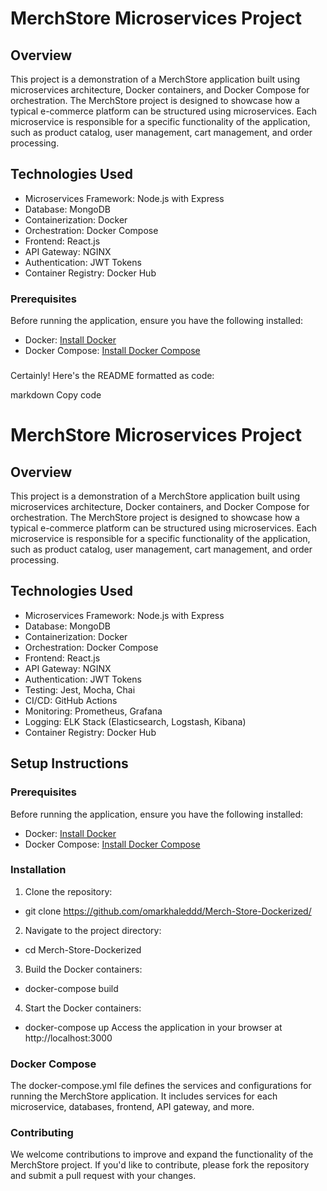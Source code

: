 # MerchStore Microservices Project

## Overview

This project is a demonstration of a MerchStore application built using microservices architecture, Docker containers, and Docker Compose for orchestration. The MerchStore project is designed to showcase how a typical e-commerce platform can be structured using microservices. Each microservice is responsible for a specific functionality of the application, such as product catalog, user management, cart management, and order processing.

## Technologies Used

- Microservices Framework: Node.js with Express
- Database: MongoDB
- Containerization: Docker
- Orchestration: Docker Compose
- Frontend: React.js
- API Gateway: NGINX
- Authentication: JWT Tokens
- Container Registry: Docker Hub

### Prerequisites

Before running the application, ensure you have the following installed:

- Docker: [Install Docker](https://docs.docker.com/get-docker/)
- Docker Compose: [Install Docker Compose](https://docs.docker.com/compose/install/)

### 
Certainly! Here's the README formatted as code:

markdown
Copy code
# MerchStore Microservices Project

## Overview

This project is a demonstration of a MerchStore application built using microservices architecture, Docker containers, and Docker Compose for orchestration. The MerchStore project is designed to showcase how a typical e-commerce platform can be structured using microservices. Each microservice is responsible for a specific functionality of the application, such as product catalog, user management, cart management, and order processing.

## Technologies Used

- Microservices Framework: Node.js with Express
- Database: MongoDB
- Containerization: Docker
- Orchestration: Docker Compose
- Frontend: React.js
- API Gateway: NGINX
- Authentication: JWT Tokens
- Testing: Jest, Mocha, Chai
- CI/CD: GitHub Actions
- Monitoring: Prometheus, Grafana
- Logging: ELK Stack (Elasticsearch, Logstash, Kibana)
- Container Registry: Docker Hub

## Setup Instructions

### Prerequisites

Before running the application, ensure you have the following installed:

- Docker: [Install Docker](https://docs.docker.com/get-docker/)
- Docker Compose: [Install Docker Compose](https://docs.docker.com/compose/install/)

### Installation

1. Clone the repository:

- git clone https://github.com/omarkhaleddd/Merch-Store-Dockerized/

2. Navigate to the project directory:
- cd Merch-Store-Dockerized

3. Build the Docker containers:
- docker-compose build

4. Start the Docker containers:
- docker-compose up
Access the application in your browser at http://localhost:3000

### Docker Compose
The docker-compose.yml file defines the services and configurations for running the MerchStore application. It includes services for each microservice, databases, frontend, API gateway, and more.

### Contributing
We welcome contributions to improve and expand the functionality of the MerchStore project. If you'd like to contribute, please fork the repository and submit a pull request with your changes.
